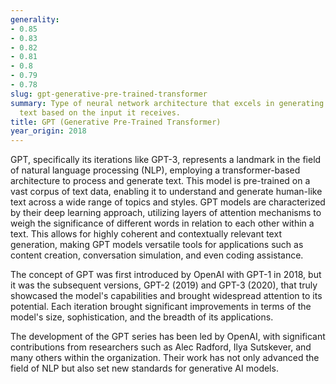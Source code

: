 ```yaml
---
generality:
- 0.85
- 0.83
- 0.82
- 0.81
- 0.8
- 0.79
- 0.78
slug: gpt-generative-pre-trained-transformer
summary: Type of neural network architecture that excels in generating human-like
  text based on the input it receives.
title: GPT (Generative Pre-Trained Transformer)
year_origin: 2018
---
```


GPT, specifically its iterations like GPT-3, represents a landmark in the field of natural language processing (NLP), employing a transformer-based architecture to process and generate text. This model is pre-trained on a vast corpus of text data, enabling it to understand and generate human-like text across a wide range of topics and styles. GPT models are characterized by their deep learning approach, utilizing layers of attention mechanisms to weigh the significance of different words in relation to each other within a text. This allows for highly coherent and contextually relevant text generation, making GPT models versatile tools for applications such as content creation, conversation simulation, and even coding assistance.

The concept of GPT was first introduced by OpenAI with GPT-1 in 2018, but it was the subsequent versions, GPT-2 (2019) and GPT-3 (2020), that truly showcased the model's capabilities and brought widespread attention to its potential. Each iteration brought significant improvements in terms of the model's size, sophistication, and the breadth of its applications.

The development of the GPT series has been led by OpenAI, with significant contributions from researchers such as Alec Radford, Ilya Sutskever, and many others within the organization. Their work has not only advanced the field of NLP but also set new standards for generative AI models.